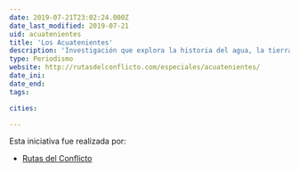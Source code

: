 ```yaml
---
date: 2019-07-21T23:02:24.000Z
date_last_modified: 2019-07-21
uid: acuatenientes
title: 'Los Acuatenientes'
description: 'Investigación que explora la historia del agua, la tierra y la agroindustria de la palma de aceite en María La Baja, Bolívar, Colombia.'
type: Periodismo
website: http://rutasdelconflicto.com/especiales/acuatenientes/
date_ini: 
date_end: 
tags:

cities: 

---
```


Esta iniciativa fue realizada por:

- [Rutas del Conflicto](/organizaciones/rutas-del-conflicto)
